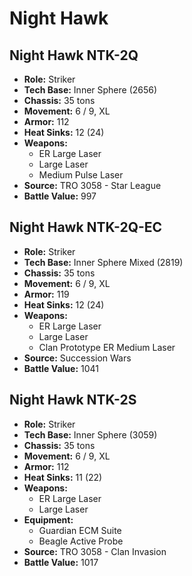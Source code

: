 # Night Hawk
## Night Hawk NTK-2Q
- **Role:** Striker
- **Tech Base:** Inner Sphere (2656)
- **Chassis:** 35 tons
- **Movement:** 6 / 9, XL
- **Armor:** 112
- **Heat Sinks:** 12 (24)
- **Weapons:**
  - ER Large Laser
  - Large Laser
  - Medium Pulse Laser
- **Source:** TRO 3058 - Star League
- **Battle Value:** 997

## Night Hawk NTK-2Q-EC
- **Role:** Striker
- **Tech Base:** Inner Sphere Mixed (2819)
- **Chassis:** 35 tons
- **Movement:** 6 / 9, XL
- **Armor:** 119
- **Heat Sinks:** 12 (24)
- **Weapons:**
  - ER Large Laser
  - Large Laser
  - Clan Prototype ER Medium Laser
- **Source:** Succession Wars
- **Battle Value:** 1041

## Night Hawk NTK-2S
- **Role:** Striker
- **Tech Base:** Inner Sphere (3059)
- **Chassis:** 35 tons
- **Movement:** 6 / 9, XL
- **Armor:** 112
- **Heat Sinks:** 11 (22)
- **Weapons:**
  - ER Large Laser
  - Large Laser
- **Equipment:**
  - Guardian ECM Suite
  - Beagle Active Probe
- **Source:** TRO 3058 - Clan Invasion
- **Battle Value:** 1017

